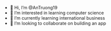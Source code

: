 - 👋 Hi, I’m @AnTruong19
- 👀 I’m interested in learning computer science
- 🌱 I’m currently learning international business 
- 💞️ I’m looking to collaborate on building an app

<!---
AnTruong19/AnTruong19 is a ✨ special ✨ repository because its `README.md` (this file) appears on your GitHub profile.
You can click the Preview link to take a look at your changes.
--->
